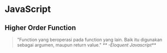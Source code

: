 # JavaScript

## Higher Order Function
> "Function yang beroperasi pada function yang lain. Baik itu digunakan sebagai argumen, maupun return value."
_** -Eloquent Javascript**_
